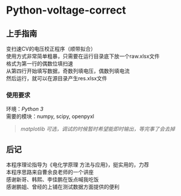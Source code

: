 # Python-voltage-correct

## 上手指南  
变扫速CV的电压校正程序（顺带拟合）  
使用方式非常简单粗暴，只需要在运行目录底下放一个raw.xlsx文件  
格式为第一行的偶数位填扫速  
从第四行开始填写数据，奇数列填电压，偶数列填电流  
然后运行，就可以在源目录产生res.xlsx文件  

### 使用要求
环境：*Python 3*  
需要的模块：numpy, scipy, openpyxl  
> *matplotlib 可选，调试的时候暂时希望能即时输出，等完事了会去掉*

## 后记  
本程序理论指导为《电化学原理 方法与应用》，挺实用的，力荐  
本程序思路来自曹余良老师的一个讲座  
感谢新哥、韩熙、李佳鹏在饭点喊我吃饭  
感谢鹏姐、曾经的上铺在测试数据方面提供的便利  
